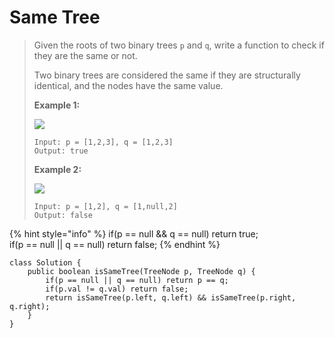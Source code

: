 # Same Tree

> Given the roots of two binary trees `p` and `q`, write a function to check if they are the same or not.
>
> Two binary trees are considered the same if they are structurally identical, and the nodes have the same value.
>
> &#x20;
>
> **Example 1:**
>
> ![](https://assets.leetcode.com/uploads/2020/12/20/ex1.jpg)
>
> ```
> Input: p = [1,2,3], q = [1,2,3]
> Output: true
> ```
>
> **Example 2:**
>
> ![](https://assets.leetcode.com/uploads/2020/12/20/ex2.jpg)
>
> ```
> Input: p = [1,2], q = [1,null,2]
> Output: false
> ```

{% hint style="info" %}
if(p == null && q == null) return true; \
if(p == null || q == null) return false;
{% endhint %}

```
class Solution {
    public boolean isSameTree(TreeNode p, TreeNode q) {
        if(p == null || q == null) return p == q;
        if(p.val != q.val) return false;
        return isSameTree(p.left, q.left) && isSameTree(p.right, q.right);
    }
}
```
